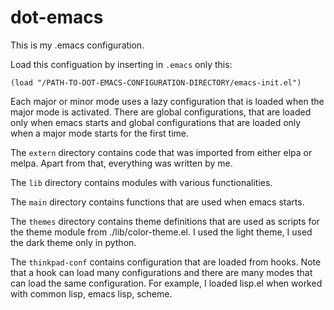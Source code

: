 # dot-emacs
This is my .emacs configuration.

Load this configuation by inserting in `.emacs` only this:

    (load "/PATH-TO-DOT-EMACS-CONFIGURATION-DIRECTORY/emacs-init.el")

Each major or minor mode uses a lazy configuration that is loaded when
the major mode is activated.  There are global configurations, that
are loaded only when emacs starts and global configurations that are
loaded only when a major mode starts for the first time.

The `extern` directory contains code that was imported from either
elpa or melpa.  Apart from that, everything was written by me.

The `lib` directory contains modules with various functionalities.

The `main` directory contains functions that are used when emacs
starts.

The `themes` directory contains theme definitions that are used as
scripts for the theme module from ./lib/color-theme.el.  I used the
light theme, I used the dark theme only in python.

The `thinkpad-conf` contains configuration that are loaded from hooks.
Note that a hook can load many configurations and there are many modes
that can load the same configuration.  For example, I loaded lisp.el
when worked with common lisp, emacs lisp, scheme.




